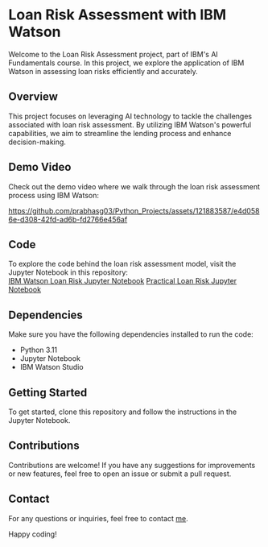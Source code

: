 
# Loan Risk Assessment with IBM Watson

Welcome to the Loan Risk Assessment project, part of IBM's AI Fundamentals course. In this project, we explore the application of IBM Watson in assessing loan risks efficiently and accurately.

## Overview

This project focuses on leveraging AI technology to tackle the challenges associated with loan risk assessment. By utilizing IBM Watson's powerful capabilities, we aim to streamline the lending process and enhance decision-making.

## Demo Video

Check out the demo video where we walk through the loan risk assessment process using IBM Watson:



https://github.com/prabhasg03/Python_Projects/assets/121883587/e4d0586e-d308-42fd-ad6b-fd2766e456af


## Code

To explore the code behind the loan risk assessment model, visit the Jupyter Notebook in this repository:<br>
[IBM Watson Loan Risk Jupyter Notebook](https://github.com/prabhasg03/Python_Projects/blob/IBM-AI-Fundamentals/Loan%20Risk/IBM%20Watson/Loan%20Risk.ipynb)
[Practical Loan Risk Jupyter Notebook](https://github.com/prabhasg03/Python_Projects/blob/IBM-AI-Fundamentals/Loan%20Risk/Loan%20Risk.ipynb)<br>

## Dependencies

Make sure you have the following dependencies installed to run the code:

- Python 3.11
- Jupyter Notebook
- IBM Watson Studio

## Getting Started

To get started, clone this repository and follow the instructions in the Jupyter Notebook.

## Contributions

Contributions are welcome! If you have any suggestions for improvements or new features, feel free to open an issue or submit a pull request.

## Contact

For any questions or inquiries, feel free to contact [me](https://mail.google.com/mail/u/0/#inbox?compose=CllgCKCHVNHNQRJWWnHngLsppdTCDkthBLCMtBZQGWqxkfvDZbhXpmtdXtxTSbwDzXHmlFnqTsV).

Happy coding!

